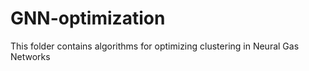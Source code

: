 # GNN-optimization
This folder contains algorithms for optimizing clustering in Neural Gas Networks 
